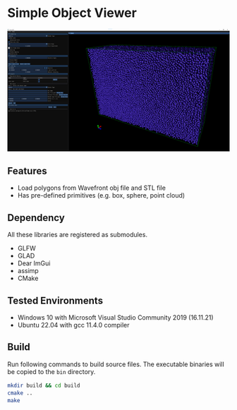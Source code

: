 # Simple Object Viewer

![Window Example](/assets/example_window.png)

## Features

- Load polygons from Wavefront obj file and STL file
- Has pre-defined primitives (e.g. box, sphere, point cloud)

## Dependency
All these libraries are registered as submodules.

- GLFW
- GLAD
- Dear ImGui
- assimp
- CMake

## Tested Environments

- Windows 10 with Microsoft Visual Studio Community 2019 (16.11.21)
- Ubuntu 22.04 with gcc 11.4.0 compiler

## Build

Run following commands to build source files. The executable binaries will be copied to the `bin` directory.

```bash
mkdir build && cd build
cmake ..
make
```
